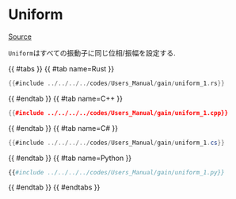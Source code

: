 # Uniform
[Source](https://github.com/shinolab/autd3-rs/blob/v33.0.0/autd3/src/datagram/gain/uniform.rs)

`Uniform`はすべての振動子に同じ位相/振幅を設定する.

{{ #tabs }}
{{ #tab name=Rust }}
```rust
{{#include ../../../../codes/Users_Manual/gain/uniform_1.rs}}
```
{{ #endtab }}
{{ #tab name=C++ }}
```cpp
{{#include ../../../../codes/Users_Manual/gain/uniform_1.cpp}}
```
{{ #endtab }}
{{ #tab name=C# }}
```cs
{{#include ../../../../codes/Users_Manual/gain/uniform_1.cs}}
```
{{ #endtab }}
{{ #tab name=Python }}
```python
{{#include ../../../../codes/Users_Manual/gain/uniform_1.py}}
```
{{ #endtab }}
{{ #endtabs }}
